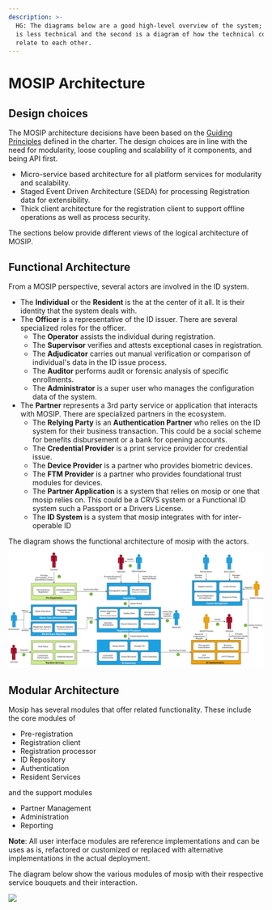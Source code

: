 ```yaml
---
description: >-
  HG: The diagrams below are a good high-level overview of the system; the first
  is less technical and the second is a diagram of how the technical components
  relate to each other.
---
```


# MOSIP Architecture

## Design choices

The MOSIP architecture decisions have been based on the [Guiding Principles](../architecture-principles.md) defined in the charter. The design choices are in line with the need for modularity, loose coupling and scalability of it components, and being API first.

* Micro-service based architecture for all platform services for modularity and scalability.
* Staged Event Driven Architecture \(SEDA\) for processing Registration data for extensibility.
* Thick client architecture for the registration client to support offline operations as well as process security.

The sections below provide different views of the logical architecture of MOSIP.

## Functional Architecture

From a MOSIP perspective, several actors are involved in the ID system.

* The **Individual** or the **Resident** is the at the center of it all. It is their identity that the system deals with.
* The **Officer** is a representative of the ID issuer. There are several specialized roles for the officer.
  * The **Operator** assists the individual during registration.
  * The **Supervisor** verifies and attests exceptional cases in registration.
  * The **Adjudicator** carries out manual verification or comparison of individual's data in the ID issue process.
  * The **Auditor** performs audit or forensic analysis of specific enrollments.
  * The **Administrator** is a super user who manages the configuration data of the system.
* The **Partner** represents a 3rd party service or application that interacts with MOSIP. There are specialized partners in the ecosystem.
  * The **Relying Party** is an **Authentication Partner** who relies on the ID system for their business transaction. This could be a social scheme for benefits disbursement or a bank for opening accounts.
  * The **Credential Provider** is a print service provider for credential issue.
  * The **Device Provider** is a partner who provides biometric devices.
  * The **FTM Provider** is a partner who provides foundational trust modules for devices.
  * The **Partner Application** is a system that relies on mosip or one that mosip relies on. This could be a CRVS system or a Functional ID system such a Passport or a Drivers License.
  * The **ID System** is a system that mosip integrates with for inter-operable ID 

The diagram shows the functional architecture of mosip with the actors.

![](../../.gitbook/assets/mosip_functional_architecture_v1.png)

## Modular Architecture

Mosip has several modules that offer related functionality. These include the core modules of

* Pre-registration
* Registration client
* Registration processor
* ID Repository
* Authentication
* Resident Services

and the support modules

* Partner Management
* Administration
* Reporting

**Note**: All user interface modules are reference implementations and can be uses as is, refactored or customized or replaced with alternative implementations in the actual deployment.

The diagram below show the various modules of mosip with their respective service bouquets and their interaction.

![](../../.gitbook/assets/mosip_logical_architecture_v1.png)

